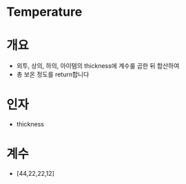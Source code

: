 # Temperature
# 개요 
- 외투, 상의, 하의, 아이템의 thickness에 계수룰 곱한 뒤 합산하여
- 총 보온 정도를 return합니다

# 인자
- thickness 

# 계수
- [44,22,22,12] 